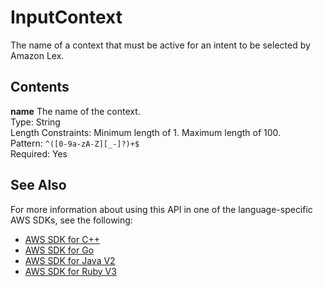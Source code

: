 # InputContext<a name="API_InputContext"></a>

The name of a context that must be active for an intent to be selected by Amazon Lex\.

## Contents<a name="API_InputContext_Contents"></a>

 **name**   <a name="lexv2-Type-InputContext-name"></a>
The name of the context\.  
Type: String  
Length Constraints: Minimum length of 1\. Maximum length of 100\.  
Pattern: `^([0-9a-zA-Z][_-]?)+$`   
Required: Yes

## See Also<a name="API_InputContext_SeeAlso"></a>

For more information about using this API in one of the language\-specific AWS SDKs, see the following:
+  [ AWS SDK for C\+\+](https://docs.aws.amazon.com/goto/SdkForCpp/models.lex.v2-2020-08-07/InputContext) 
+  [ AWS SDK for Go](https://docs.aws.amazon.com/goto/SdkForGoV1/models.lex.v2-2020-08-07/InputContext) 
+  [ AWS SDK for Java V2](https://docs.aws.amazon.com/goto/SdkForJavaV2/models.lex.v2-2020-08-07/InputContext) 
+  [ AWS SDK for Ruby V3](https://docs.aws.amazon.com/goto/SdkForRubyV3/models.lex.v2-2020-08-07/InputContext) 